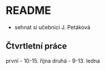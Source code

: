 # README

- sehnat si učebnici J. Petáková

## Čtvrtletní práce

první - 10-15. října
druhá - 9-13. ledna